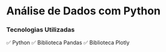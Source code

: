 # Análise de Dados com Python


### Tecnologias Utilizadas

:white_check_mark: Python
:white_check_mark: Biblioteca Pandas
:white_check_mark: Biblioteca Plotly
